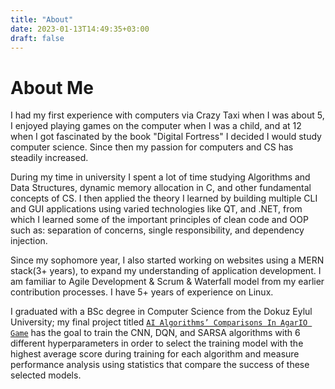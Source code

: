 ```yaml
---
title: "About"
date: 2023-01-13T14:49:35+03:00
draft: false
---
```

# About Me
I had my first experience with computers via Crazy Taxi when I was about 5, I enjoyed playing games on the computer when I was a child, and at 12 when I got fascinated by the book "Digital Fortress" I decided I would study computer science. Since then my passion for computers and CS has steadily increased.

During my time in university I spent a lot of time studying Algorithms and Data Structures, dynamic memory allocation in C, and other fundamental concepts of CS. I then applied the theory I learned by building multiple CLI and GUI applications using varied technologies like QT, and .NET, from which I learned some of the important principles of clean code and OOP such as: separation of concerns, single responsibility, and dependency injection.

Since my sophomore year, I also started working on websites using a MERN stack(3+ years), to expand my understanding of application development. I am familiar to Agile Development & Scrum & Waterfall model from my earlier contribution processes. I have 5+ years of experience on Linux. 


I graduated with a BSc degree in Computer Science from the Dokuz Eylul University; my final project titled [`AI Algorithms’ Comparisons In AgarIO Game`](https://github.com/aslihana/AIAlgorithmComparisonsInAgarIOGame) has the goal to train the CNN, DQN, and SARSA algorithms with 6 different hyperparameters in order to select the training model with the highest average score during training for each algorithm and measure performance analysis using statistics that compare the success of these selected models.

